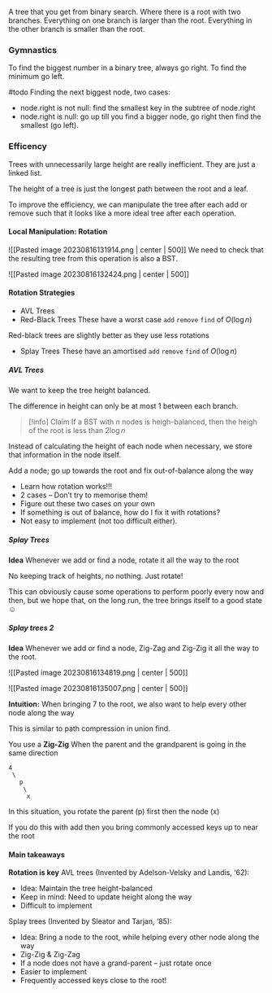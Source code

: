 A tree that you get from binary search. Where there is a root with two branches. Everything on one branch is larger than the root. Everything in the other branch is smaller than the root. 


### Gymnastics
To find the biggest number in a binary tree, always go right. 
To find the minimum go left. 

#todo
Finding the next biggest node, two cases:
- node.right is not null: find the smallest key in the subtree of node.right
- node.right is null: go up till you find a bigger node, go right then find the smallest (go left). 

### Efficency
Trees with unnecessarily large height are really inefficient. They are just a linked list. 

The height of a tree is just the longest path between the root and a leaf. 

To improve the efficiency, we can manipulate the tree after each add or remove such that it looks like a more ideal tree after each operation. 

#### Local Manipulation: Rotation
![[Pasted image 20230816131914.png | center | 500]]
We need to check that the resulting tree from this operation is also a BST.

![[Pasted image 20230816132424.png | center | 500]]


#### Rotation Strategies
- AVL Trees
- Red-Black Trees
These have a worst case `add` `remove` `find` of $O(\log n)$

Red-black trees are slightly better as they use less rotations

- Splay Trees
These have an amortised `add` `remove` `find` of $O(\log n)$

##### AVL Trees
We want to keep the tree height balanced. 

The difference in height can only be at most 1 between each branch. 

>[!info] Claim
>If a BST with $n$ nodes is heigh-balanced, then the heigh of the root is less than $2\log n$


Instead of calculating the height of each node when necessary, we store that information in the node itself. 

Add a node; go up towards the root and fix out-of-balance along the way  
- Learn how rotation works!!!  
- 2 cases – Don’t try to memorise them!  
- Figure out these two cases on your own  
- If something is out of balance, how do I fix it with rotations?  
- Not easy to implement (not too difficult either).  

##### Splay Trees
**Idea** Whenever we add or find a node, rotate it all the way to the root

No keeping track of heights, no nothing. Just rotate!  

This can obviously cause some operations to perform poorly every now and then, but we hope that, on the long run, the tree brings itself to a good state ☺

##### Splay trees 2
**Idea** Whenever we add or find a node,  Zig-Zag and Zig-Zig it all the way to the root.

![[Pasted image 20230816134819.png | center | 500]]

![[Pasted image 20230816135007.png | center | 500]]

**Intuition:** When bringing 7 to the root, we also want to help every other node along the way

This is similar to path compression in union find. 

You use a **Zig-Zig** When the parent and the grandparent is going in the same direction
```
4
 \
   p
    \
     x
```

In this situation, you rotate the parent (p) first then the node (x)

If you do this with add then you bring commonly accessed keys up to near the root

#### Main takeaways
**Rotation is key** 
AVL trees (Invented by Adelson-Velsky and Landis, ‘62):  
- Idea: Maintain the tree height-balanced  
- Keep in mind: Need to update height along the way  
- Difficult to implement  

Splay trees (Invented by Sleator and Tarjan, ‘85):  
- Idea: Bring a node to the root, while helping every other node along the way  
- Zig-Zig & Zig-Zag  
- If a node does not have a grand-parent – just rotate once  
- Easier to implement  
- Frequently accessed keys close to the root!  
